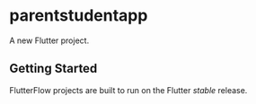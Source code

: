 # parentstudentapp

A new Flutter project.

## Getting Started

FlutterFlow projects are built to run on the Flutter _stable_ release.
